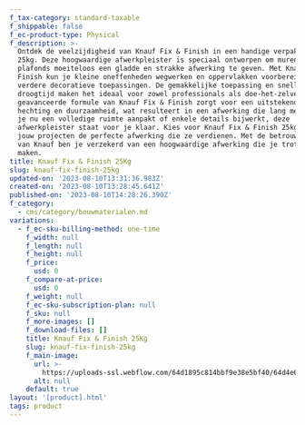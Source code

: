 ```yaml
---
f_tax-category: standard-taxable
f_shippable: false
f_ec-product-type: Physical
f_description: >-
  Ontdek de veelzijdigheid van Knauf Fix & Finish in een handige verpakking van
  25kg. Deze hoogwaardige afwerkpleister is speciaal ontworpen om muren en
  plafonds moeiteloos een gladde en strakke afwerking te geven. Met Knauf Fix &
  Finish kun je kleine oneffenheden wegwerken en oppervlakken voorbereiden voor
  verdere decoratieve toepassingen. De gemakkelijke toepassing en snelle
  droogtijd maken het ideaal voor zowel professionals als doe-het-zelvers. De
  geavanceerde formule van Knauf Fix & Finish zorgt voor een uitstekende
  hechting en duurzaamheid, wat resulteert in een afwerking die lang meegaat. Of
  je nu een volledige ruimte aanpakt of enkele details bijwerkt, deze
  afwerkpleister staat voor je klaar. Kies voor Knauf Fix & Finish 25kg en geef
  jouw projecten de perfecte afwerking die ze verdienen. Met de betrouwbaarheid
  van Knauf ben je verzekerd van een hoogwaardige afwerking die je trots zal
  maken.
title: Knauf Fix & Finish 25Kg
slug: knauf-fix-finish-25kg
updated-on: '2023-08-10T13:31:36.983Z'
created-on: '2023-08-10T13:28:45.641Z'
published-on: '2023-08-10T14:28:26.390Z'
f_category:
  - cms/category/bouwmaterialen.md
variations:
  - f_ec-sku-billing-method: one-time
    f_width: null
    f_length: null
    f_height: null
    f_price:
      usd: 0
    f_compare-at-price:
      usd: 0
    f_weight: null
    f_ec-sku-subscription-plan: null
    f_sku: null
    f_more-images: []
    f_download-files: []
    title: Knauf Fix & Finish 25Kg
    slug: knauf-fix-finish-25kg
    f_main-image:
      url: >-
        https://uploads-ssl.webflow.com/64d1895c814bbf9e38e5bf40/64d4e604a30c301ecda86df9_knauf%20fix%20%26%20finish.webp
      alt: null
    default: true
layout: '[product].html'
tags: product
---
```



